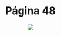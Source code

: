 <h1 align="center">Página 48</h1>
<p align="center">
  <img src="https://i.ibb.co/8NbmtFx/Sem-t-tulo.png" >
</p>

